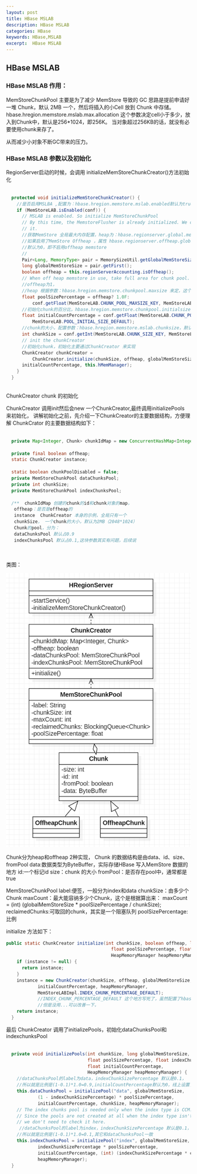 ```yaml
---
layout: post
title: HBase MSLAB
description: HBase MSLAB
categories: HBase
keywords: HBase,MSLAB
excerpt:  HBase MSLAB
---
```



##  HBase MSLAB


### HBase MSLAB 作用：

MemStoreChunkPool  主要是为了减少 MemStore 导致的 GC
思路是提前申请好一堆 Chunk，默认 2MB 一个，然后将插入的小Cell 放到 Chunk 中存储。
hbase.hregion.memstore.mslab.max.allocation 这个参数决定cell小于多少，放入到Chunk中，默认是256*1024，即256K。
当对象超过256KB的话，就没有必要使用chunk来存了。

从而减少小对象不断GC带来的压力。

### HBase MSLAB 参数以及初始化

RegionServer启动的时候，会调用 initializeMemStoreChunkCreator()方法初始化

```java

  protected void initializeMemStoreChunkCreator() {
    //是否启用MSLBA ,配置为：hbase.hregion.memstore.mslab.enabled默认为true
    if (MemStoreLAB.isEnabled(conf)) {
      // MSLAB is enabled. So initialize MemStoreChunkPool
      // By this time, the MemstoreFlusher is already initialized. We can get the global limits from
      // it.
      //获取MemStore 全局最大内存配置，heap为：hbase.regionserver.global.memstore.size，默认为0.4*最大堆
      //如果启用了MemStore Offheap ，属性 hbase.regionserver.offheap.global.memstore.size是否大于0 来决定是否启用offheap，
      //默认为0，即不启用offheap memstore
      //
      Pair<Long, MemoryType> pair = MemorySizeUtil.getGlobalMemStoreSize(conf);
      long globalMemStoreSize = pair.getFirst();
      boolean offheap = this.regionServerAccounting.isOffheap();
      // When off heap memstore in use, take full area for chunk pool.
      //offheap为1，
      //heap 根据参数：hbase.hregion.memstore.chunkpool.maxsize 来定，这个默认是1.0。
      float poolSizePercentage = offheap? 1.0F:
          conf.getFloat(MemStoreLAB.CHUNK_POOL_MAXSIZE_KEY, MemStoreLAB.POOL_MAX_SIZE_DEFAULT);
      //初始化chunk的百分比，hbase.hregion.memstore.chunkpool.initialsize 默认是0，线上被设置为0.5，即初始化50%    
      float initialCountPercentage = conf.getFloat(MemStoreLAB.CHUNK_POOL_INITIALSIZE_KEY,
          MemStoreLAB.POOL_INITIAL_SIZE_DEFAULT);
      //chunk的大小，配置参数：hbase.hregion.memstore.mslab.chunksize，默认是2MB    
      int chunkSize = conf.getInt(MemStoreLAB.CHUNK_SIZE_KEY, MemStoreLAB.CHUNK_SIZE_DEFAULT);
      // init the chunkCreator
      //初始化chunk，初始化主要通过ChunkCreator 来实现
      ChunkCreator chunkCreator =
          ChunkCreator.initialize(chunkSize, offheap, globalMemStoreSize, poolSizePercentage,
      initialCountPercentage, this.hMemManager);
    }
  }
  
```

ChunkCreator chunk 的初始化

ChunkCreator 调用init然后会new 一个ChunkCreator,最终调用initializePools 来初始化，
讲解初始化之前，先介绍一下ChunkCreator的主要数据结构，方便理解
ChunkCrator 的主要数据结构如下：

```java

  private Map<Integer, Chunk> chunkIdMap = new ConcurrentHashMap<Integer, Chunk>();

  private final boolean offheap;
  static ChunkCreator instance;

  static boolean chunkPoolDisabled = false;
  private MemStoreChunkPool dataChunksPool;
  private int chunkSize;
  private MemStoreChunkPool indexChunksPool;
  
  /**  chunkIdMap 创建的chunk的id和chunk对象的map，
   offheap：是否是offheap的
   instance  ChunkCreator 本身的示例，全局只有一个
   chunkSize， 一个chunk的大小，默认为2MB（2048*1024）
   Chunk的pool，分为：
   dataChunksPool 默认占0.9
   indexChunksPool 默认占0.1,这块参数其实有问题，后续说
   
   
```

类图：

![](/images/posts/hbase/hbase-mslab-uml1.png "HBase MSLAB 类图")

Chunk分为heap和offheap 2种实现，
Chunk 的数据结构是由data、id、size、fromPool
data:数据类型为ByteBuffer，实际存储HBase 写入MemStore 数据的地方
id:一个标记id
size：chunk 的大小
fromPool：是否存在pool中，通常都是true

MemStoreChunkPool
label:便签，一般分为index和data 
chunkSize：由多少个Chunk
maxCount：最大能容纳多少个Chunk，这个是根据算出来： maxCount = (int) (globalMemStoreSize * poolSizePercentage / chunkSize);
reclaimedChunks:可取回的chunk，其实是一个阻塞队列
poolSizePercentage:比例


initialize 方法如下：


```java
public static ChunkCreator initialize(int chunkSize, boolean offheap, long globalMemStoreSize,
                                        float poolSizePercentage, float initialCountPercentage,
                                        HeapMemoryManager heapMemoryManager) {
    if (instance != null) {
      return instance;
    }
    instance = new ChunkCreator(chunkSize, offheap, globalMemStoreSize, poolSizePercentage,
            initialCountPercentage, heapMemoryManager,
            MemStoreLABImpl.INDEX_CHUNK_PERCENTAGE_DEFAULT);
            //INDEX_CHUNK_PERCENTAGE_DEFAULT 这个地方写死了，虽然配置了hbase.hregion.memstore.mslab.indexchunksize
            //但是没用...可以改善一下，
    return instance;
  }
```

最后 ChunkCreator 调用了initializePools，初始化dataChunksPool和indexchunksPool


```java

  private void initializePools(int chunkSize, long globalMemStoreSize,
                               float poolSizePercentage, float indexChunkSizePercentage,
                               float initialCountPercentage,
                               HeapMemoryManager heapMemoryManager) {
    //dataChunksPool的label为data，indexChunkSizePercentage 默认是0.1，
    //所以就是比例是(1-0.1)*1.0=0.9,initialCountPercentage默认为0，线上设置了0.5                           
    this.dataChunksPool = initializePool("data", globalMemStoreSize,
            (1 - indexChunkSizePercentage) * poolSizePercentage,
            initialCountPercentage, chunkSize, heapMemoryManager);
    // The index chunks pool is needed only when the index type is CCM.
    // Since the pools are not created at all when the index type isn't CCM,
    // we don't need to check it here.
     //dataChunksPool的label为index，indexChunkSizePercentage 默认是0.1，
    //所以就是比例是(1-0.1)*1.0=0.1,其它和dataChunksPool一致
    this.indexChunksPool = initializePool("index", globalMemStoreSize,
            indexChunkSizePercentage * poolSizePercentage,
            initialCountPercentage, (int) (indexChunkSizePercentage * chunkSize),
            heapMemoryManager);
  }

```










